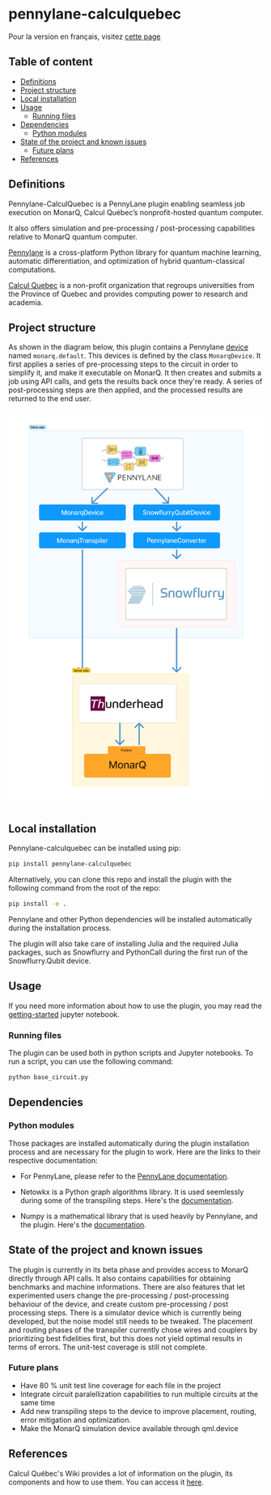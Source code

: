 # pennylane-calculquebec

Pour la version en français, visitez [cette page](https://github.com/calculquebec/pennylane-calculquebec/blob/main/doc/FR/README_FR.md)

## Table of content

- [Definitions](#definitions)
- [Project structure](#project-structure)
- [Local installation](#local-installation)
- [Usage](#usage)
    - [Running files](#running-files)
- [Dependencies](#dependencies)
    - [Python modules](#python-modules)
- [State of the project and known issues](#state-of-the-project-and-known-issues)
    - [Future plans](#future-plans)
- [References](#references)


## Definitions

Pennylane-CalculQuebec is a PennyLane plugin enabling seamless job execution on MonarQ, Calcul Québec’s nonprofit-hosted quantum computer. 

It also offers simulation and pre-processing / post-processing capabilities relative to MonarQ quantum computer.

[Pennylane](https://pennylane.ai/) is a cross-platform Python library for quantum machine learning, automatic differentiation, and optimization of hybrid quantum-classical computations.

[Calcul Quebec](https://www.calculquebec.ca/) is a non-profit organization that regroups universities from the Province of Quebec and provides computing power to research and academia.  


## Project structure

As shown in the diagram below, this plugin contains a Pennylane [device](https://pennylane.ai/plugins/) named `monarq.default`. This devices is defined by the class `MonarqDevice`. It first applies a series of pre-processing steps to the circuit in order to simplify it, and make it executable on MonarQ. It then creates and submits a job using API calls, and gets the results back once they're ready. A series of post-processing steps are then applied, and the processed results are returned to the end user. 


![project_structure](https://raw.githubusercontent.com/calculquebec/pennylane-calculquebec/9276a260959c886eed87373b74090a9d652b130c/doc/assets/project_structure.png)

## Local installation

Pennylane-calculquebec can be installed using pip:

```sh
pip install pennylane-calculquebec
```

Alternatively, you can clone this repo and install the plugin with the following command from the root of the repo:

```sh
pip install -e .
```

Pennylane and other Python dependencies will be installed automatically during the installation process.

The plugin will also take care of installing Julia and the required Julia packages, such as Snowflurry and PythonCall during the first run of the Snowflurry.Qubit device. 

## Usage

If you need more information about how to use the plugin, you may read the [getting-started](https://github.com/calculquebec/pennylane-calculquebec/blob/main/doc/EN/getting_started.ipynb) jupyter notebook.

### Running files

The plugin can be used both in python scripts and Jupyter notebooks. To run a script, you can use the following command:

```sh
python base_circuit.py
```

## Dependencies


### Python modules

Those packages are installed automatically during the plugin installation process and are necessary for the plugin to work. Here are the links to their respective documentation:

- For PennyLane, please refer to the [PennyLane documentation](https://pennylane.ai/install/).

- Netowkx is a Python graph algorithms library. It is used seemlessly during some of the transpiling steps. Here's the [documentation](https://networkx.org/).

- Numpy is a mathematical library that is used heavily by Pennylane, and the plugin. Here's the [documentation](https://numpy.org/doc/2.1/index.html).

## State of the project and known issues

The plugin is currently in its beta phase and provides access to MonarQ directly through API calls. It also contains capabilities for obtaining benchmarks and machine informations. There are also features that let experimented users change the pre-processing / post-processing behaviour of the device, and create custom pre-processing / post processing steps. There is a simulator device which is currently being developed, but the noise model still needs to be tweaked. The placement and routing phases of the transpiler currently chose wires and couplers by prioritizing best fidelities first, but this does not yield optimal results in terms of errors. The unit-test coverage is still not complete.

### Future plans

- Have 80 % unit test line coverage for each file in the project
- Integrate circuit paralellization capabilities to run multiple circuits at the same time
- Add new transpiling steps to the device to improve placement, routing, error mitigation and optimization.
- Make the MonarQ simulation device available through qml.device

## References 

Calcul Québec's Wiki provides a lot of information on the plugin, its components and how to use them. You can access it [here](https://docs.alliancecan.ca/wiki/Services_d%27informatique_quantique).
